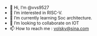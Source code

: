 - 👋 Hi, I’m @vvs9527
- 👀 I’m interested in RISC-V.
- 🌱 I’m currently learning Soc architecture.
- 💞️ I’m looking to collaborate on IOT
- 📫 How to reach me : volsky@sina.com

<!---
vvs9527/vvs9527 is a ✨ special ✨ repository because its `README.md` (this file) appears on your GitHub profile.
You can click the Preview link to take a look at your changes.
--->
